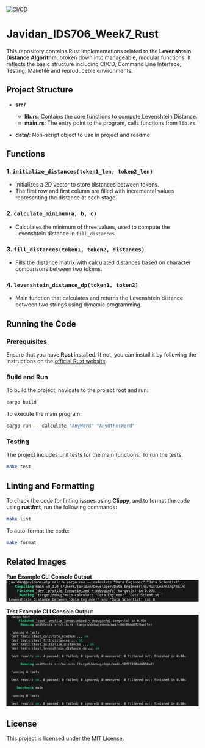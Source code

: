 [![CI/CD](https://github.com/nogibjj/Javidan_IDS706_Week7_Rust/actions/workflows/main.yaml/badge.svg)](https://github.com/nogibjj/Javidan_IDS706_Week7_Rust/actions/workflows/main.yaml)


# Javidan_IDS706_Week7_Rust

This repository contains Rust implementations related to the **Levenshtein Distance Algorithm**, broken down into manageable, modular functions. It reflects the basic structure including CI/CD, Command Line Interface, Testing, Makefile and reproduceble environments. 

## Project Structure

- **src/**
  - **lib.rs**: Contains the core functions to compute Levenshtein Distance.
  - **main.rs**: The entry point to the program, calls functions from `lib.rs`.

- **data/**: Non-script object to use in project and readme

## Functions

### 1. `initialize_distances(token1_len, token2_len)`
   - Initializes a 2D vector to store distances between tokens. 
   - The first row and first column are filled with incremental values representing the distance at each stage.

### 2. `calculate_minimum(a, b, c)`
   - Calculates the minimum of three values, used to compute the Levenshtein distance in `fill_distances`.

### 3. `fill_distances(token1, token2, distances)`
   - Fills the distance matrix with calculated distances based on character comparisons between two tokens.

### 4. `levenshtein_distance_dp(token1, token2)`
   - Main function that calculates and returns the Levenshtein distance between two strings using dynamic programming.

## Running the Code

### Prerequisites

Ensure that you have **Rust** installed. If not, you can install it by following the instructions on the [official Rust website](https://www.rust-lang.org/tools/install).

### Build and Run

To build the project, navigate to the project root and run:

```bash
cargo build
```

To execute the main program:

```bash
cargo run -- calculate "AnyWord" "AnyOtherWord"
```

### Testing

The project includes unit tests for the main functions. To run the tests:

```bash
make test
```

## Linting and Formatting

To check the code for linting issues using **Clippy**, and to format the code using **rustfmt**, run the following commands:

```bash
make lint
```

To auto-format the code:

```bash
make format
```

## Related Images
**Run Example CLI Console Output**
![Run Example Console Output](https://github.com/nogibjj/Javidan_IDS706_Week7_Rust/blob/faa7bac90d35396e582036af4eb0792bf805697b/data/cli_run.png)

**Test Example CLI Console Output**
![Test Example Console Output](https://github.com/nogibjj/Javidan_IDS706_Week7_Rust/blob/9b79fe40e27460fccf9caf3ece60543d8323242c/data/testing.png)

## License

This project is licensed under the [MIT License](https://github.com/nogibjj/Javidan_IDS706_Week7_Rust/blob/232d3bb984b144f90a2425f53b2d900379e67cf5/LICENSE.txt).